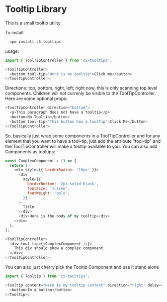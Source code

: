 # Tooltip Library

This is a small tooltip utility

To install

```js
  npm install c5-tooltips
```

usage:

```js
import { ToolTipController } from 'c5-tooltips';

<ToolTipController>
  <button tool-tip="Here is my tooltip">Click me</button>
</ToolTipController>;
```

Directions: top, bottom, right, left;
right now, this is only scanning top level components. Children will not currenly be visible to the
ToolTipController. Here are some optional props:

```js
<ToolTipController direction="bottom">
  <p>This paragraph does not have a tooltip</p>
  <button>No Tooltip</button>
  <button tool-tip="This button has a tooltip">Click Me</button>
</ToolTipController>
```

So, basically just wrap some components in a ToolTipController and for any element
that you want to have a tool-tip, just add the attribute "tool-tip" and the ToolTipController
will make a tooltip available to you. You can also add Components as tooltips:

```js
const ComplexComponent = () => {
  return (
    <div style={{ borderRadius: '10px' }}>
      <div
        style={{
          borderBottom: '2px solid black',
          fontSize: '1.2rem',
          fontWeight: 'bold',
        }}
      >
        Title
      </div>
      <div>Here is the body of my tooltip</div>
    </div>
  );
};

<ToolTipController>
  <div tool-tip={<ComplexComponent />}>
    This div should show a complex component
  </div>
</ToolTipController>;
```

You can also just cherry pick the Tooltip Component and use it stand alone

```js
import { Tooltip } from 'c5-tooltips';

<Tooltip content="Here is my tooltip content" direction="right" delay={400}>
  <button>Im a button</button>
</Tooltip>;
```
